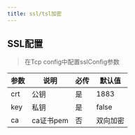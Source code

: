 ```yaml
---
title: ssl/tsl加密
---
```


## SSL配置
> 在Tcp config中配置sslConfig参数

| 参数  | 说明      | 必传 | 默认值   |
|-----|---------|----|-------|
| crt | 公钥      | 是  | 1883  |
| key | 私钥      | 是  | false |
| ca  | ca证书pem | 否  | 双向加密  |



